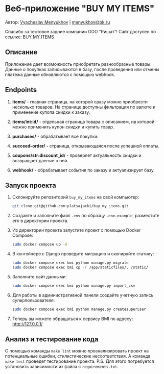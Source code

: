 # Веб-приложение "BUY MY ITEMS"

Автор: [Vyacheslav Menyukhov](https://github.com/platsajacki) | menyukhov@bk.ru

Спасибо за тестовое задние компании ООО "Ришат"! Сайт доступен по ссылке: [BUY MY ITEMS](https://bmi-rishat.ddns.net/)

## Описание
Приложение дает возможность приобретать разнообразные товары. Данные о покупках записываются в базу, после проведения или отмены платежа данные обновляются с помощью webhook.

## Endpoints
1. **items/** - главная страница, на которой сразу можно приобрести несколько товаров. На странице доступны фильтрация по валюте и применение купопа скидки к заказу.

2. **items/int:id/** - отдельная страница товара с описанием, на которой можно применить купон скидки и купить товар.

3. **purchases/** - обрабатывает все покупки.

4. **succeed-order/** - страница, открывающаяся после успешной оплаты.

5. **coupons/str:discount_id/** - проверяет актуальность скидки и возвращает данные о ней.

6. **webhook/** - обрабатывает события по заказу и актуализирует базу.

## Запуск проекта
1. Склонируйте репозиторий `buy_my_items` на свой компьютер:
    ```bash
    git clone git@github.com:platsajacki/buy_my_items.git
    ```

2. Создайте и заполните файл `.env` по образцу `.env.example`, разместите его в директории проекта.

3. Из директории проекта запустите проект с помощью Docker Compose:
    ```bash
    sudo docker compose up -d
    ```

4. В контейнере с Django проведите миграцию и скопируйте статику:
    ```bash
    sudo docker compose exec bmi python manage.py migrate
    sudo docker compose exec bmi cp -r /app/staticfiles/. /static/
    ```

5. Заполните сайт данными:
    ```bash
    sudo docker compose exec bmi python manage.py import_csv
    ```

6. Для работы в административной панели создайте учетную запись суперпользователя:
    ```bash
    sudo docker compose exec bmi python manage.py createsuperuser
    ```

7. Теперь вы можете обращаться к сервису BMI по адресу: http://127.0.0.1/

## Анализ и тестирование кода
С помощью команды `make lint` можно проанализировать проект на потенциальные ошибки, стилистические несоответствия. А команда `make test` проведет тестирование проекта. P.S. Для этого потребуется установить зависимости из файла с `requirements.txt`.
